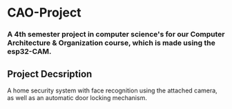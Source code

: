 # CAO-Project
### A 4th semester project in computer science's for our Computer Architecture &amp; Organization course, which is made using the esp32-CAM.
## Project Decsription
A home security system with face recognition using the attached camera, as well as an automatic door locking mechanism.
